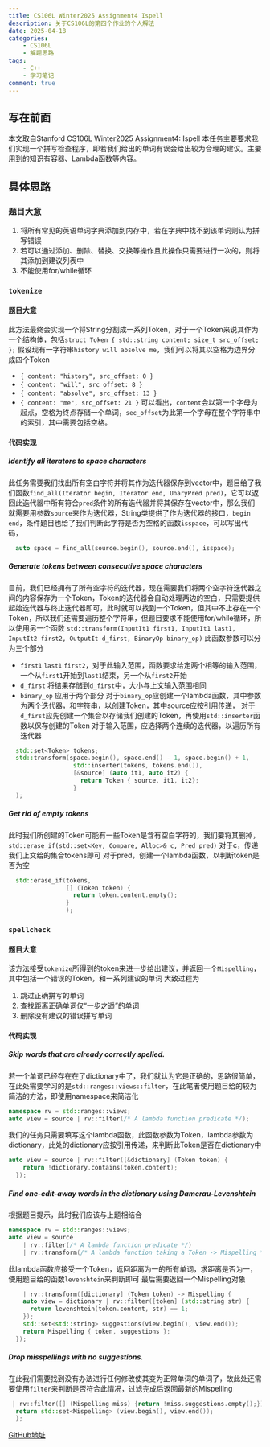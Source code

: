 ```yaml
---
title: CS106L Winter2025 Assignment4 Ispell
description: 关于CS106L的第四个作业的个人解法
date: 2025-04-18
categories:
    - CS106L
    - 解题思路
tags:
    - C++
    - 学习笔记
comment: true
---
```


## 写在前面
本文取自Stanford CS106L Winter2025 Assignment4: Ispell 本任务主要要求我们实现一个拼写检查程序，即若我们给出的单词有误会给出较为合理的建议。主要用到的知识有容器、Lambda函数等内容。
## 具体思路
### 题目大意
1. 将所有常见的英语单词字典添加到内存中，若在字典中找不到该单词则认为拼写错误
2. 若可以通过添加、删除、替换、交换等操作且此操作只需要进行一次的，则将其添加到建议列表中
3. 不能使用for/while循环
### `tokenize`
#### 题目大意
此方法最终会实现一个将String分割成一系列Token，对于一个Token来说其作为一个结构体，包括`struct Token { std::string content; size_t src_offset; };`
假设现有一字符串`history will absolve me`，我们可以将其以空格为边界分成四个Token
- `{ content: "history", src_offset: 0 }`
- `{ content: "will", src_offset: 8 }`
- `{ content: "absolve", src_offset: 13 }`
- `{ content: "me", src_offset: 21 }`
可以看出，`content`会以第一个字母为起点，空格为终点存储一个单词，`sec_offset`为此第一个字母在整个字符串中的索引，其中需要包括空格。
#### 代码实现
##### **Identify all iterators to space characters**
此任务需要我们找出所有空白字符并将其作为迭代器保存到vector中，题目给了我们函数`find_all(Iterator begin, Iterator end, UnaryPred pred)`，它可以返回此迭代器中所有符合`pred`条件的所有迭代器并将其保存在vector中，那么我们就需要用参数`source`来作为迭代器，String类提供了作为迭代器的接口，`begin` `end`，条件题目也给了我们判断此字符是否为空格的函数`isspace`，可以写出代码，
```cpp
  auto space = find_all(source.begin(), source.end(), isspace);
```
##### **Generate tokens between consecutive space characters**
目前，我们已经拥有了所有空字符的迭代器，现在需要我们将两个空字符迭代器之间的内容保存为一个Token，Token的迭代器会自动处理两边的空白，只需要提供起始迭代器与终止迭代器即可，此时就可以找到一个Token，但其中不止存在一个Token，所以我们还需要遍历整个字符串，但题目要求不能使用for/while循环，所以使用另一个函数
`std::transform(InputIt1 first1, InputIt1 last1, InputIt2 first2, OutputIt d_first, BinaryOp binary_op)`
此函数参数可以分为三个部分
- `first1` `last1` `first2`，对于此输入范围，函数要求给定两个相等的输入范围，一个从`first1`开始到`last1`结束，另一个从`first2`开始
- `d_first` 将结果存储到`d_first`中，大小与上文输入范围相同
- `binary_op` 应用于两个部分
对于`binary_op`应创建一个lambda函数，其中参数为两个迭代器，和字符串，以创建Token，其中source应按引用传递，
对于`d_first`应先创建一个集合以存储我们创建的Token，再使用`std::inserter`函数以保存创建的Token
对于输入范围，应选择两个连续的迭代器，以遍历所有迭代器
```cpp
  std::set<Token> tokens;
  std::transform(space.begin(), space.end() - 1, space.begin() + 1, 
                  std::inserter(tokens, tokens.end()),
                  [&source] (auto it1, auto it2) {
                    return Token { source, it1, it2};
                  }
  );
```
##### **Get rid of empty tokens**
此时我们所创建的Token可能有一些Token是含有空白字符的，我们要将其删掉，
`std::erase_if(std::set<Key, Compare, Alloc>& c, Pred pred)`
对于c，传递我们上文给的集合tokens即可
对于pred，创建一个lambda函数，以判断token是否为空
```cpp
  std::erase_if(tokens, 
                [] (Token token) {
                  return token.content.empty();
                }
                );
```
### `spellcheck`
#### 题目大意
该方法接受`tokenize`所得到的token来进一步给出建议，并返回一个`Mispelling`，其中包括一个错误的Token，和一系列建议的单词
大致过程为
1. 跳过正确拼写的单词
2. 查找距离正确单词仅“一步之遥”的单词
3. 删除没有建议的错误拼写单词
#### 代码实现
##### **Skip words that are already correctly spelled.**
若一个单词已经存在在了dictionary中了，我们就认为它是正确的，思路很简单，在此处需要学习的是`std::ranges::views::filter`，在此笔者使用题目给的较为简洁的方法，即使用namespace来简洁化
```cpp
namespace rv = std::ranges::views;
auto view = source | rv::filter(/* A lambda function predicate */);
```
我们的任务只需要填写这个lambda函数，此函数参数为Token，lambda参数为dictionary，此处的dictionary应按引用传递，来判断此Token是否在dictionary中
```cpp
auto view = source | rv::filter([&dictionary] (Token token) {
    return !dictionary.contains(token.content);
  });
```
##### **Find one-edit-away words in the dictionary using Damerau-Levenshtein**
根据题目提示，此时我们应该与上题相结合
```cpp
namespace rv = std::ranges::views;
auto view = source 
    | rv::filter(/* A lambda function predicate */)
    | rv::transform(/* A lambda function taking a Token -> Mispelling */);
```
此lambda函数应接受一个Token，返回距离为一的所有单词，求距离是否为一，使用题目给的函数`levenshtein`来判断即可
最后需要返回一个Mispelling对象
```cpp
	| rv::transform([dictionary] (Token token) -> Mispelling {
    auto view = dictionary | rv::filter([token] (std::string str) {
      return levenshtein(token.content, str) == 1;
    });
    std::set<std::string> suggestions(view.begin(), view.end());
    return Mispelling { token, suggestions };
  });
```
##### **Drop misspellings with no suggestions.**
在此我们需要找到没有办法进行任何修改使其变为正常单词的单词了，故此处还需要使用`filter`来判断是否符合此情况，过滤完成后返回最新的Mispelling
```cpp
 | rv::filter([] (Mispelling miss) {return !miss.suggestions.empty();});
  return std::set<Mispelling> (view.begin(), view.end());
  };
```
[GitHub地址](https://github.com/YuTaki23/CS106L-Winter-2025/tree/main/assign4)